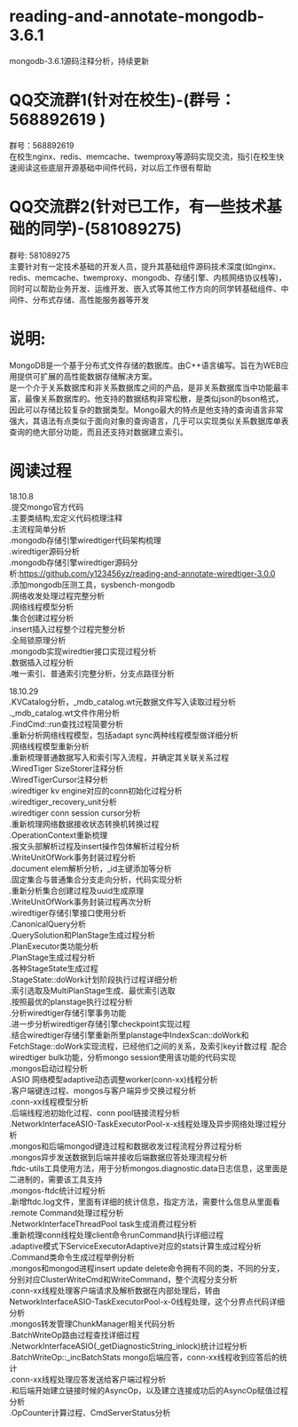 # reading-and-annotate-mongodb-3.6.1
mongodb-3.6.1源码注释分析，持续更新

QQ交流群1(针对在校生)-(群号：568892619 )
===================================    
群号：568892619  
    在校生nginx、redis、memcache、twemproxy等源码实现交流，指引在校生快速阅读这些底层开源基础中间件代码，对以后工作很有帮助  
  
QQ交流群2(针对已工作，有一些技术基础的同学)-(581089275)
===================================    
群号: 581089275  
    主要针对有一定技术基础的开发人员，提升其基础组件源码技术深度(如nginx、redis、memcache、twemproxy、mongodb、存储引擎、内核网络协议栈等)，同时可以帮助业务开发、运维开发、嵌入式等其他工作方向的同学转基础组件、中间件、分布式存储、高性能服务器等开发
  

说明:  
===================================     
MongoDB是一个基于分布式文件存储的数据库。由C++语言编写。旨在为WEB应用提供可扩展的高性能数据存储解决方案。  
是一个介于关系数据库和非关系数据库之间的产品，是非关系数据库当中功能最丰富，最像关系数据库的。他支持的数据结构非常松散，是类似json的bson格式，因此可以存储比较复杂的数据类型。Mongo最大的特点是他支持的查询语言非常强大，其语法有点类似于面向对象的查询语言，几乎可以实现类似关系数据库单表查询的绝大部分功能，而且还支持对数据建立索引。  


阅读过程  
===================================   
18.10.8  
    .提交mongo官方代码    
    .主要类结构,宏定义代码梳理注释  
    .主流程简单分析  
    .mongodb存储引擎wiredtiger代码架构梳理    
    .wiredtiger源码分析    
    .mongodb存储引擎wiredtiger源码分析:https://github.com/y123456yz/reading-and-annotate-wiredtiger-3.0.0   
    .添加mongodb压测工具，sysbench-mongodb    
    .网络收发处理过程完整分析  
    .网络线程模型分析  
    .集合创建过程分析  
    .insert插入过程整个过程完整分析  
    .全局锁原理分析  
    .mongodb实现wiredtier接口实现过程分析  
    .数据插入过程分析  
    .唯一索引、普通索引完整分析，分支点路径分析  

18.10.29  
    .KVCatalog分析，_mdb_catalog.wt元数据文件写入读取过程分析  
    ._mdb_catalog.wt文件作用分析  
    .FindCmd::run查找过程简要分析  
    .重新分析网络线程模型，包括adapt sync两种线程模型做详细分析  
    .网络线程模型重新分析  
    .重新梳理普通数据写入和索引写入流程，并确定其关联关系过程  
    .WiredTiger SizeStorer注释分析  
    .WiredTigerCursor注释分析  
    .wiredtiger kv engine对应的conn初始化过程分析  
    .wiredtiger_recovery_unit分析  
    .wiredtiger conn session cursor分析  
    .重新梳理网络数据接收状态转换机转换过程  
    .OperationContext重新梳理  
    .报文头部解析过程及insert操作包体解析过程分析  
    .WriteUnitOfWork事务封装过程分析  
    .document elem解析分析，_id主键添加等分析  
    .固定集合与普通集合分支走向分析，代码实现分析  
    .重新分析集合创建过程及uuid生成原理  
    .WriteUnitOfWork事务封装过程再次分析  
    .wiredtiger存储引擎接口使用分析  
    .CanonicalQuery分析  
    .QuerySolution和PlanStage生成过程分析  
    .PlanExecutor类功能分析  
    .PlanStage生成过程分析  
    .各种StageState生成过程  
    .StageState::doWork计划阶段执行过程详细分析  
    .索引选取及MultiPlanStage生成、最优索引选取  
    .按照最优的planstage执行过程分析  
    .分析wiredtiger存储引擎事务功能  
    .进一步分析wiredtiger存储引擎checkpoint实现过程  
    .结合wiredtiger存储引擎重新所里planstage中IndexScan::doWork和FetchStage::doWork实现流程，已经他们之间的关系，及索引key计数过程
    .配合wiredtiger bulk功能，分析mongo session使用该功能的代码实现  
    .mongos启动过程分析  
    .ASIO 网络模型adaptive动态调整worker(conn-xx)线程分析  
    .客户端键连过程、mongos与客户端异步交换过程分析  
    .conn-xx线程模型分析  
    .后端线程池初始化过程、conn pool链接流程分析  
    .NetworkInterfaceASIO-TaskExecutorPool-x-x线程处理及异步网络处理过程分析  
    .mongos和后端mongod键连过程和数据收发过程流程分界过程分析  
    .mongos异步发送数据到后端并接收后端数据应答处理流程分析  
    .ftdc-utils工具使用方法，用于分析mongos.diagnostic.data日志信息，这里面是二进制的，需要该工具支持  
    .mongos-ftdc统计过程分析  
    .新增ftdc.log文件，里面有详细的统计信息，指定方法，需要什么信息从里面看  
    .remote Command处理过程分析  
    .NetworkInterfaceThreadPool task生成消费过程分析  
    .重新梳理conn线程处理client命令runCommand执行详细过程  
    .adaptive模式下ServiceExecutorAdaptive对应的stats计算生成过程分析  
    .Command类命令生成过程举例分析  
    .mongos和mongod进程insert update delete命令拥有不同的类，不同的分支，分别对应ClusterWriteCmd和WriteCommand，整个流程分支分析  
    .conn-xx线程处理客户端请求及解析数据在内部处理后，转由NetworkInterfaceASIO-TaskExecutorPool-x-0线程处理，这个分界点代码详细分析  
    .mongos转发管理ChunkManager相关代码分析  
    .BatchWriteOp路由过程查找详细过程  
    .NetworkInterfaceASIO(_getDiagnosticString_inlock)统计过程分析  
    .BatchWriteOp::_incBatchStats mongo后端应答，conn-xx线程收到应答后的统计  
    .conn-xx线程处理应答发送给客户端过程分析  
    .和后端开始建立链接时候的AsyncOp，以及建立连接成功后的AsyncOp赋值过程分析  
    .OpCounter计算过程、CmdServerStatus分析  


